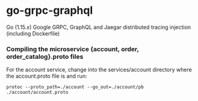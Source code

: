 # go-grpc-graphql
Go (1.15.x) Google GRPC, GraphQL and Jaegar distributed tracing injection (including Dockerfile)


### Compiling the microservice {account, order, order_catalog}.proto files

For the account service, change into the services/account directory where the account.proto file is and run:

`protoc --proto_path=./account --go_out=./account/pb ./account/account.proto`
